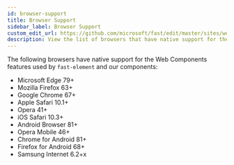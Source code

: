 ```yaml
---
id: browser-support
title: Browser Support
sidebar_label: Browser Support
custom_edit_url: https://github.com/microsoft/fast/edit/master/sites/website/src/docs/resources/browser-support.md
description: View the list of browsers that have native support for the Web Components features used by fast-element and our components.
---
```

The following browsers have native support for the Web Components features used by `fast-element` and our components:

* Microsoft Edge 79+
* Mozilla Firefox 63+
* Google Chrome 67+
* Apple Safari 10.1+
* Opera 41+
* iOS Safari 10.3+
* Android Browser 81+
* Opera Mobile 46+
* Chrome for Android 81+
* Firefox for Android 68+
* Samsung Internet 6.2+x